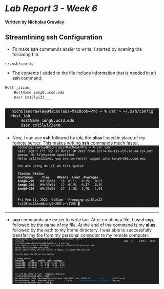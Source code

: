 # *Lab Report 3 - Week 6*
**Written by Nicholas Crawley**

## Streamlining ssh Configuration
* To make **ssh** commands easier to write, I started by opening the following file:
```
~/.ssh/config
```
* The contents I added to the file include information that is needed in an **ssh** command:
```
Host _alias_
    HostName ieng6.ucsd.edu
    User cs15lwi22___
```
![Image](lab-5-part-1.png)
---
* Now, I can use **ssh** followed by *lab*, the **alias** I used in place of my remote server. This makes writing **ssh** commands much faster.
![Image](lab-5-part-2.png)
---
* **scp** commands are easier to write too. After creating a file, I used **scp**, followed by the name of my file. At the end of the command is my **alias**, followed by the path to my home directory. I was able to successfully transfer my file from my personal computer to my remote computer.
![Image](lab-5-part-3.png)
